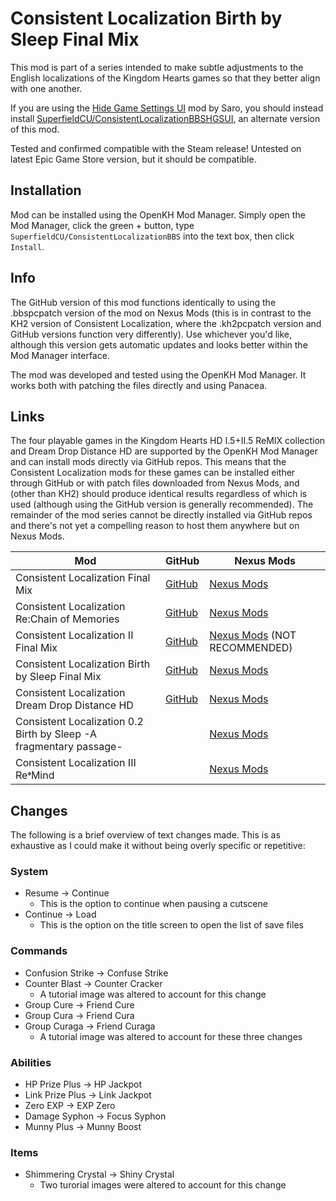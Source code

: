 # Consistent Localization Birth by Sleep Final Mix

This mod is part of a series intended to make subtle adjustments to the English localizations of the Kingdom Hearts games so that they better align with one another.

If you are using the [Hide Game Settings UI](https://www.nexusmods.com/kingdomheartsbirthbysleepfinalmix/mods/30) mod by Saro, you should instead install [SuperfieldCU/ConsistentLocalizationBBSHGSUI](https://github.com/SuperfieldCU/ConsistentLocalizationBBSHGSUI), an alternate version of this mod.

Tested and confirmed compatible with the Steam release! Untested on latest Epic Game Store version, but it should be compatible.

## Installation

Mod can be installed using the OpenKH Mod Manager. Simply open the Mod Manager, click the green + button, type `SuperfieldCU/ConsistentLocalizationBBS` into the text box, then click `Install`.

## Info

The GitHub version of this mod functions identically to using the .bbspcpatch version of the mod on Nexus Mods (this is in contrast to the KH2 version of Consistent Localization, where the .kh2pcpatch version and GitHub versions function very differently). Use whichever you'd like, although this version gets automatic updates and looks better within the Mod Manager interface.

The mod was developed and tested using the OpenKH Mod Manager. It works both with patching the files directly and using Panacea.

## Links
The four playable games in the Kingdom Hearts HD I.5+II.5 ReMIX collection and Dream Drop Distance HD are supported by the OpenKH Mod Manager and can install mods directly via GitHub repos. This means that the Consistent Localization mods for these games can be installed either through GitHub or with patch files downloaded from Nexus Mods, and (other than KH2) should produce identical results regardless of which is used (although using the GitHub version is generally recommended). The remainder of the mod series cannot be directly installed via GitHub repos and there's not yet a compelling reason to host them anywhere but on Nexus Mods.

| Mod | GitHub | Nexus Mods |
| --- | --- | --- |
| Consistent Localization Final Mix | [GitHub](https://github.com/SuperfieldCU/ConsistentLocalizationKH1) | [Nexus Mods](https://www.nexusmods.com/kingdomheartsfinalmix/mods/112) |
| Consistent Localization Re:Chain of Memories | [GitHub](https://github.com/SuperfieldCU/ConsistentLocalizationRecom) | [Nexus Mods](https://www.nexusmods.com/kingdomheartsrechainofmemories/mods/20/) |
| Consistent Localization II Final Mix | [GitHub](https://github.com/SuperfieldCU/ConsistentLocalizationKH2) | [Nexus Mods](https://www.nexusmods.com/kingdomhearts2finalmix/mods/180/) (NOT RECOMMENDED) |
| Consistent Localization Birth by Sleep Final Mix | [GitHub](https://github.com/SuperfieldCU/ConsistentLocalizationBBS) | [Nexus Mods](https://www.nexusmods.com/kingdomheartsbirthbysleepfinalmix/mods/35/) |
| Consistent Localization Dream Drop Distance HD | [GitHub](https://github.com/SuperfieldCU/ConsistentLocalizationDDD) | [Nexus Mods](https://www.nexusmods.com/kingdomheartsdreamdropdistancehd/mods/30/) |
| Consistent Localization 0.2 Birth by Sleep -A fragmentary passage- | | [Nexus Mods](https://www.nexusmods.com/kingdomhearts02birthbysleepafragmentarypassage/mods/20/) |
| Consistent Localization III Re𝄌Mind | | [Nexus Mods](https://www.nexusmods.com/kingdomhearts3/mods/2029/) |

## Changes
The following is a brief overview of text changes made. This is as exhaustive as I could make it without being overly specific or repetitive:

### System
* Resume -> Continue
  * This is the option to continue when pausing a cutscene
* Continue -> Load
  * This is the option on the title screen to open the list of save files

### Commands
* Confusion Strike -> Confuse Strike
* Counter Blast -> Counter Cracker
  * A tutorial image was altered to account for this change
* Group Cure -> Friend Cure
* Group Cura -> Friend Cura
* Group Curaga -> Friend Curaga
  * A tutorial image was altered to account for these three changes

### Abilities
* HP Prize Plus -> HP Jackpot
* Link Prize Plus -> Link Jackpot
* Zero EXP -> EXP Zero
* Damage Syphon -> Focus Syphon
* Munny Plus -> Munny Boost

### Items
* Shimmering Crystal -> Shiny Crystal
  * Two turorial images were altered to account for this change
